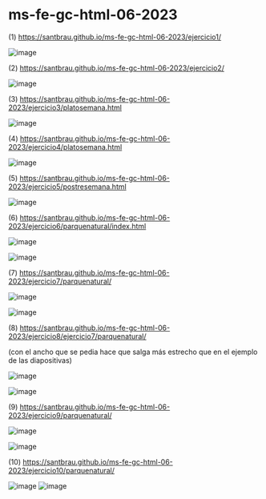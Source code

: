 # ms-fe-gc-html-06-2023

(1) https://santbrau.github.io/ms-fe-gc-html-06-2023/ejercicio1/

![image](https://github.com/Santbrau/ms-fe-gc-html-06-2023/assets/135845147/91b24def-3f02-4559-9135-f6ffbd656f1f)


(2) https://santbrau.github.io/ms-fe-gc-html-06-2023/ejercicio2/

![image](https://github.com/Santbrau/ms-fe-gc-html-06-2023/assets/135845147/cdb63c92-97e2-4442-a66e-c910fabc7380)


(3) https://santbrau.github.io/ms-fe-gc-html-06-2023/ejercicio3/platosemana.html

![image](https://github.com/Santbrau/ms-fe-gc-html-06-2023/assets/135845147/8c8c935f-97ad-4a73-be5e-f10dfef1b809)


(4) https://santbrau.github.io/ms-fe-gc-html-06-2023/ejercicio4/platosemana.html

![image](https://github.com/Santbrau/ms-fe-gc-html-06-2023/assets/135845147/e1bf4a01-4590-45da-874f-5e5e89d00881)


(5) https://santbrau.github.io/ms-fe-gc-html-06-2023/ejercicio5/postresemana.html

![image](https://github.com/Santbrau/ms-fe-gc-html-06-2023/assets/135845147/465b2342-c27e-485c-ba2b-69f425b9d1e2)


(6) https://santbrau.github.io/ms-fe-gc-html-06-2023/ejercicio6/parquenatural/index.html

![image](https://github.com/Santbrau/ms-fe-gc-html-06-2023/assets/135845147/5b60cb9f-8ccd-4c19-a5c1-eb131ededa26)

![image](https://github.com/Santbrau/ms-fe-gc-html-06-2023/assets/135845147/41c81040-713e-4455-8a1c-f195351b9cc9)


(7) https://santbrau.github.io/ms-fe-gc-html-06-2023/ejercicio7/parquenatural/

![image](https://github.com/Santbrau/ms-fe-gc-html-06-2023/assets/135845147/60dbb599-13aa-4ae5-b82f-c0d8ba09722a)

![image](https://github.com/Santbrau/ms-fe-gc-html-06-2023/assets/135845147/570f17ab-ef0d-4766-a84f-4b883d961ae4)


(8) https://santbrau.github.io/ms-fe-gc-html-06-2023/ejercicio8/ejercicio7/parquenatural/

(con el ancho que se pedia hace que salga más estrecho que en el ejemplo de las diapositivas)

![image](https://github.com/Santbrau/ms-fe-gc-html-06-2023/assets/135845147/f1a7c0ac-cf70-4a87-87be-f52d19ee8b73)

![image](https://github.com/Santbrau/ms-fe-gc-html-06-2023/assets/135845147/3c657807-bf24-43e4-9f07-a4a121dadebf)


(9) https://santbrau.github.io/ms-fe-gc-html-06-2023/ejercicio9/parquenatural/

![image](https://github.com/Santbrau/ms-fe-gc-html-06-2023/assets/135845147/156f2c06-ff6f-4401-9ff5-ac67c957f6bf)

![image](https://github.com/Santbrau/ms-fe-gc-html-06-2023/assets/135845147/1f8d9c1f-51b3-4b35-bffb-6ed91c84211e)


(10) https://santbrau.github.io/ms-fe-gc-html-06-2023/ejercicio10/parquenatural/

![image](https://github.com/Santbrau/ms-fe-gc-html-06-2023/assets/135845147/72545005-b46a-41db-9175-077ed1c6c70f)
![image](https://github.com/Santbrau/ms-fe-gc-html-06-2023/assets/135845147/94672563-aadb-45c9-9dcf-e76f5f8f12c0)




